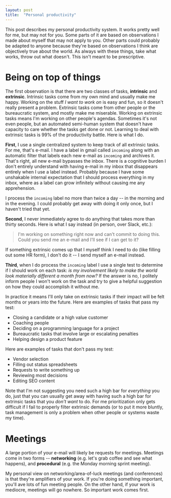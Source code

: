 ```yaml
---
layout: post
title:  "Personal productivity"
---
```


This post describes my personal productivity system. It works pretty
well for me, but may not for you. Some parts of it are based on
observations I made about myself that may not apply to you. Other
parts could probably be adapted to anyone because they're based on
observations I think are objectively true about the world. As always
with these things, take what works, throw out what doesn't. This isn't
meant to be prescriptive.

# Being on top of things

The first observation is that there are two classes of tasks,
__intrinsic__ and __extrinsic__. Intrinsic tasks come from my own mind
and usually make me happy. Working on the stuff _I want to work on_ is
easy and fun, so it doesn't really present a problem. Extrinsic tasks
come from other people or the bureaucratic system, and mostly make me
miserable. Working on extrinsic tasks means I'm working on other
people's agendas. Sometimes it's not even people, but an automated
semi-human system that doesn't have capacity to care whether the tasks
get done or not. Learning to deal with extrinsic tasks is 99% of the
productivity battle. Here is what I do.

__First__, I use a single centralized system to keep track of all
extrinsic tasks. For me, that's e-mail. I have a label in gmail called
`incoming` along with an automatic filter that labels each new e-mail
as `incoming` and archives it. That's right, all new e-mail bypasses
the inbox. There is a cognitive burden I don't entirely understand
with having e-mail in my inbox that disappears entirely when I use a
label instead. Probably because I have some unshakable internal
expectation that I should process everything in my inbox, where as a
label can grow infinitely without causing me any apprehension.

I process the `incoming` label no more than twice a day -- in the
morning and in the evening. I could probably get away with doing it
only once, but I haven't tried that yet.

__Second__, I never immediately agree to do anything that takes more
than thirty seconds. Here is what I say instead (in person, over
Slack, etc.):

> I'm working on something right now and can't commit to doing
  this. Could you send me an e-mail and I'll see if I can get to it?

If something extrinsic comes up that I myself think I need to do (like
filling out some HR form), I don't do it -- I send myself an e-mail
instead.

__Third__, when I do process the `incoming` label I use a single test
to determine if I should work on each task: _is my involvement likely
to make the world look materially different a month from now?_ If the
answer is no, I politely inform people I won't work on the task and
try to give a helpful suggestion on how they could accomplish it
without me.

In practice it means I'll only take on extrinsic tasks if their impact
will be felt months or years into the future. Here are examples of
tasks that pass my test:

- Closing a candidate or a high value customer
- Coaching people
- Deciding on a programming language for a project
- Bureaucratic tasks that involve large or escalating penalties
- Helping design a product feature

Here are examples of tasks that don't pass my test:

- Vendor selection
- Filling out status spreadsheets
- Requests to write something up
- Reviewing most decisions
- Editing SEO content

Note that I'm not suggesting you need such a high bar for _everything_
you do, just that you can usually get away with having such a high bar
for extrinsic tasks that you _don't want_ to do. For me prioritization
only gets difficult if I fail to properly filter extrinsic demands (or
to put it more bluntly, task management is only a problem when other
people or systems waste my time).

# Meetings

A large portion of your e-mail will likely be requests for
meetings. Meetings come in two forms -- __networking__ (e.g. let's
grab coffee and see what happens), and __procedural__ (e.g. the Monday
morning sprint meeting).

My personal view on networking/area-of-luck meetings (and conferences)
is that they're amplifiers of your work. If you're doing something
important, you'll ave lots of fun meeting people. On the other hand,
if your work is mediocre, meetings will go nowhere. So important work
comes first.



